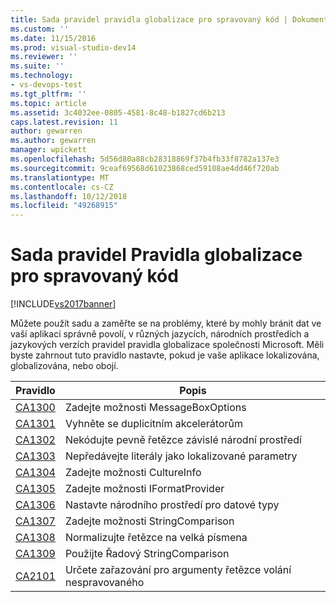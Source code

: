 ```yaml
---
title: Sada pravidel pravidla globalizace pro spravovaný kód | Dokumentace Microsoftu
ms.custom: ''
ms.date: 11/15/2016
ms.prod: visual-studio-dev14
ms.reviewer: ''
ms.suite: ''
ms.technology:
- vs-devops-test
ms.tgt_pltfrm: ''
ms.topic: article
ms.assetid: 3c4032ee-0805-4581-8c48-b1827cd6b213
caps.latest.revision: 11
author: gewarren
ms.author: gewarren
manager: wpickett
ms.openlocfilehash: 5d56d80a88cb28318869f37b4fb33f8782a137e3
ms.sourcegitcommit: 9ceaf69568d61023868ced59108ae4dd46f720ab
ms.translationtype: MT
ms.contentlocale: cs-CZ
ms.lasthandoff: 10/12/2018
ms.locfileid: "49268915"
---
```

# <a name="globalization-rules-rule-set-for-managed-code"></a>Sada pravidel Pravidla globalizace pro spravovaný kód
[!INCLUDE[vs2017banner](../includes/vs2017banner.md)]

Můžete použít sadu a zaměřte se na problémy, které by mohly bránit dat ve vaší aplikaci správně povolí, v různých jazycích, národních prostředích a jazykových verzích pravidel pravidla globalizace společnosti Microsoft. Měli byste zahrnout tuto pravidlo nastavte, pokud je vaše aplikace lokalizována, globalizována, nebo obojí.  
  
|Pravidlo|Popis|  
|----------|-----------------|  
|[CA1300](../code-quality/ca1300-specify-messageboxoptions.md)|Zadejte možnosti MessageBoxOptions|  
|[CA1301](../code-quality/ca1301-avoid-duplicate-accelerators.md)|Vyhněte se duplicitním akcelerátorům|  
|[CA1302](../code-quality/ca1302-do-not-hardcode-locale-specific-strings.md)|Nekódujte pevně řetězce závislé národní prostředí|  
|[CA1303](../code-quality/ca1303-do-not-pass-literals-as-localized-parameters.md)|Nepředávejte literály jako lokalizované parametry|  
|[CA1304](../code-quality/ca1304-specify-cultureinfo.md)|Zadejte možnosti CultureInfo|  
|[CA1305](../code-quality/ca1305-specify-iformatprovider.md)|Zadejte možnosti IFormatProvider|  
|[CA1306](../code-quality/ca1306-set-locale-for-data-types.md)|Nastavte národního prostředí pro datové typy|  
|[CA1307](../code-quality/ca1307-specify-stringcomparison.md)|Zadejte možnosti StringComparison|  
|[CA1308](../code-quality/ca1308-normalize-strings-to-uppercase.md)|Normalizujte řetězce na velká písmena|  
|[CA1309](../code-quality/ca1309-use-ordinal-stringcomparison.md)|Použijte Řadový StringComparison|  
|[CA2101](../code-quality/ca2101-specify-marshaling-for-p-invoke-string-arguments.md)|Určete zařazování pro argumenty řetězce volání nespravovaného|




